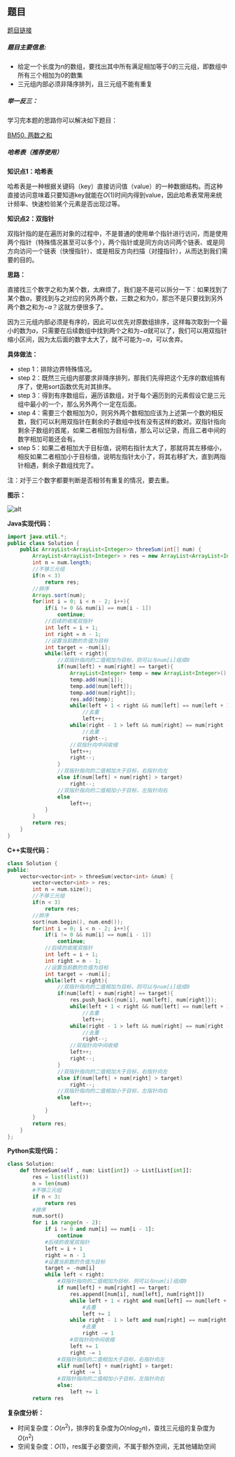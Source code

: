 ## 题目
[题目链接](https://www.nowcoder.com/practice/345e2ed5f81d4017bbb8cc6055b0b711?tpId=196&tqId=731&sourceUrl=/exam/oj&channenl=wgithub&fromPut=wgithub)

##### 题目主要信息:
- 给定一个长度为$n$的数组，要找出其中所有满足相加等于0的三元组，即数组中所有三个相加为0的数集
- 三元组内部必须非降序排列，且三元组不能有重复

##### 举一反三：

学习完本题的思路你可以解决如下题目：

[BM50. 两数之和](https://www.nowcoder.com/practice/20ef0972485e41019e39543e8e895b7f?tpId=295&tqId=745)

##### 哈希表（推荐使用）
**知识点1：哈希表**

哈希表是一种根据关键码（key）直接访问值（value）的一种数据结构。而这种直接访问意味着只要知道key就能在$O(1)$时间内得到value，因此哈希表常用来统计频率、快速检验某个元素是否出现过等。

**知识点2：双指针**

双指针指的是在遍历对象的过程中，不是普通的使用单个指针进行访问，而是使用两个指针（特殊情况甚至可以多个），两个指针或是同方向访问两个链表、或是同方向访问一个链表（快慢指针）、或是相反方向扫描（对撞指针），从而达到我们需要的目的。

**思路：**

直接找三个数字之和为某个数，太麻烦了，我们是不是可以拆分一下：如果找到了某个数$a$，要找到与之对应的另外两个数，三数之和为0，那岂不是只要找到另外两个数之和为$-a$？这就方便很多了。

因为三元组内部必须是有序的，因此可以优先对原数组排序，这样每次取到一个最小的数为$a$，只需要在后续数组中找到两个之和为$-a$就可以了，我们可以用双指针缩小区间，因为太后面的数字太大了，就不可能为$-a$，可以舍弃。

**具体做法：**

- step 1：排除边界特殊情况。
- step 2：既然三元组内部要求非降序排列，那我们先得把这个无序的数组搞有序了，使用sort函数优先对其排序。
- step 3：得到有序数组后，遍历该数组，对于每个遍历到的元素假设它是三元组中最小的一个，那么另外两个一定在后面。
- step 4：需要三个数相加为0，则另外两个数相加应该为上述第一个数的相反数，我们可以利用双指针在剩余的子数组中找有没有这样的数对。双指针指向剩余子数组的首尾，如果二者相加为目标值，那么可以记录，而且二者中间的数字相加可能还会有。
- step 5：如果二者相加大于目标值，说明右指针太大了，那就将其左移缩小，相反如果二者相加小于目标值，说明左指针太小了，将其右移扩大，直到两指针相遇，剩余子数组找完了。

注：对于三个数字都要判断是否相邻有重复的情况，要去重。

**图示：**

![alt](https://uploadfiles.nowcoder.com/images/20220205/397721558_1644061431314/D3A2CF7DFE75D4E0541B7579A45A3BFC)

**Java实现代码：**
```java
import java.util.*;
public class Solution {
    public ArrayList<ArrayList<Integer>> threeSum(int[] num) {
        ArrayList<ArrayList<Integer> > res = new ArrayList<ArrayList<Integer>>();
        int n = num.length;
        //不够三元组
        if(n < 3) 
            return res;
        //排序
        Arrays.sort(num); 
        for(int i = 0; i < n - 2; i++){
            if(i != 0 && num[i] == num[i - 1])
                continue;
            //后续的收尾双指针
            int left = i + 1; 
            int right = n - 1;
            //设置当前数的负值为目标
            int target = -num[i]; 
            while(left < right){
                //双指针指向的二值相加为目标，则可以与num[i]组成0
                if(num[left] + num[right] == target){
                    ArrayList<Integer> temp = new ArrayList<Integer>();
                    temp.add(num[i]);
                    temp.add(num[left]);
                    temp.add(num[right]);
                    res.add(temp);
                    while(left + 1 < right && num[left] == num[left + 1])
                        //去重
                        left++; 
                    while(right - 1 > left && num[right] == num[right - 1])
                        //去重
                        right--; 
                    //双指针向中间收缩
                    left++; 
                    right--;
                }
                //双指针指向的二值相加大于目标，右指针向左
                else if(num[left] + num[right] > target)
                    right--;
                //双指针指向的二值相加小于目标，左指针向右
                else 
                    left++;
            }
        }
        return res;
    }
}
```
**C++实现代码：**
```cpp
class Solution {
public:
    vector<vector<int> > threeSum(vector<int> &num) {
        vector<vector<int> > res;
        int n = num.size();
        //不够三元组
        if(n < 3) 
            return res;
        //排序
        sort(num.begin(), num.end()); 
        for(int i = 0; i < n - 2; i++){
            if(i != 0 && num[i] == num[i - 1])
                continue;
            //后续的收尾双指针
            int left = i + 1; 
            int right = n - 1;
            //设置当前数的负值为目标
            int target = -num[i]; 
            while(left < right){
                //双指针指向的二值相加为目标，则可以与num[i]组成0
                if(num[left] + num[right] == target){
                    res.push_back({num[i], num[left], num[right]});
                    while(left + 1 < right && num[left] == num[left + 1])
                        //去重
                        left++; 
                    while(right - 1 > left && num[right] == num[right - 1])
                        //去重
                        right--; 
                    //双指针向中间收缩
                    left++; 
                    right--;
                }
                //双指针指向的二值相加大于目标，右指针向左
                else if(num[left] + num[right] > target)
                    right--;
                //双指针指向的二值相加小于目标，左指针向右
                else 
                    left++;
            }
        }
        return res;
    }
};
```

**Python实现代码：**
```python
class Solution:
    def threeSum(self , num: List[int]) -> List[List[int]]:
        res = list(list())
        n = len(num)
        #不够三元组
        if n < 3: 
            return res
        #排序
        num.sort() 
        for i in range(n - 2):
            if i != 0 and num[i] == num[i - 1]:
                continue
            #后续的收尾双指针
            left = i + 1 
            right = n - 1
            #设置当前数的负值为目标
            target = -num[i] 
            while left < right:
                #双指针指向的二值相加为目标，则可以与num[i]组成0
                if num[left] + num[right] == target: 
                    res.append([num[i], num[left], num[right]])
                    while left + 1 < right and num[left] == num[left + 1]:
                        #去重
                        left += 1 
                    while right - 1 > left and num[right] == num[right - 1]:
                        #去重
                        right -= 1 
                    #双指针向中间收缩
                    left += 1 
                    right -= 1
                #双指针指向的二值相加大于目标，右指针向左
                elif num[left] + num[right] > target: 
                    right -= 1
                #双指针指向的二值相加小于目标，左指针向右
                else: 
                    left += 1 
        return res
```
**复杂度分析：**
- 时间复杂度：$O(n^2)$，排序的复杂度为$O(nlog_2n)$，查找三元组的复杂度为$O(n^2)$
- 空间复杂度：$O(1)$，res属于必要空间，不属于额外空间，无其他辅助空间